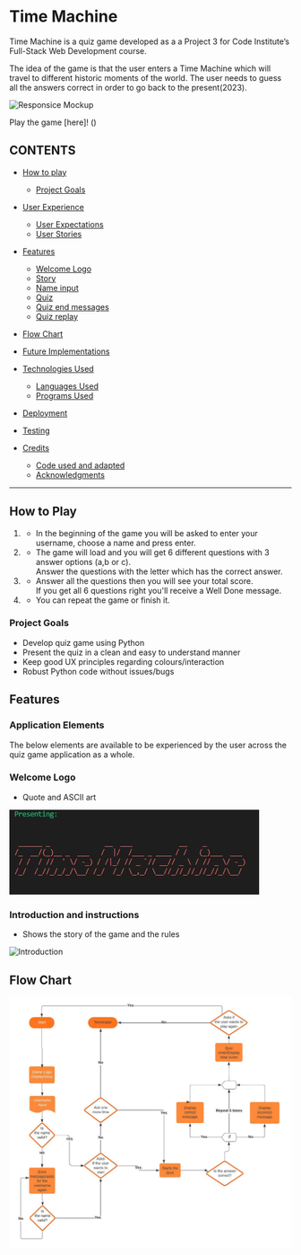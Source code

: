 # Time Machine

Time Machine is a quiz game developed as a a Project 3 for Code Institute’s Full-Stack Web Development course.

The idea of the game is that the user enters a Time Machine which will travel to different historic moments of the world.
The user needs to guess all the answers correct in order to go back to the present(2023). 

![Responsice Mockup]()

Play the game [here]! ()

## CONTENTS

* [How to play](#how-to-play)
  * [Project Goals](#project-goals)

* [User Experience](#user-experience)
  * [User Expectations](#user-expectations)
  * [User Stories](#user-stories)

* [Features](#features)
  * [Welcome Logo](#welcome-logo)
  * [Story](#story)
  * [Name input](#name-input)
  * [Quiz](#quiz)
  * [Quiz end messages](#quiz-end-messages)
  * [Quiz replay](#quiz-replay)

* [Flow Chart](#flow-chart)

* [Future Implementations](#future-implementations)

* [Technologies Used](#technologies-used)
  * [Languages Used](#languages-used)
  * [Programs Used](#programs-used)

* [Deployment](#deployment)

* [Testing](#testing)

* [Credits](#credits)
  * [Code used and adapted](#code-used-and-adapted)
  * [Acknowledgments](#acknowledgments)

---

## How to Play
 1. - In the beginning of the game you will be asked to enter your username, choose a name and press enter.

 2. - The game will load and you will get 6 different questions with 3 answer options (a,b or c).<br>Answer the questions with the letter which has the correct answer.

 3. - Answer all the questions then you will see your total score. <br>If you get all 6 questions right you'll receive a Well Done message.

 4. - You can repeat the game or finish it.

### Project Goals
 - Develop quiz game using Python
 - Present the quiz in a clean and easy to understand manner
 - Keep good UX principles regarding colours/interaction
 - Robust Python code without issues/bugs

## Features

### Application Elements

The below elements are available to be experienced by the user across the quiz game application as a whole.

### Welcome Logo

* Quote and ASCII art

![Welcome Logo](docs/WelcomeLogo.JPG)

### Introduction and instructions 

* Shows the story of the game and the rules 

![Introduction]()


## Flow Chart
![Flowchart](docs/Flowchart.jpeg)